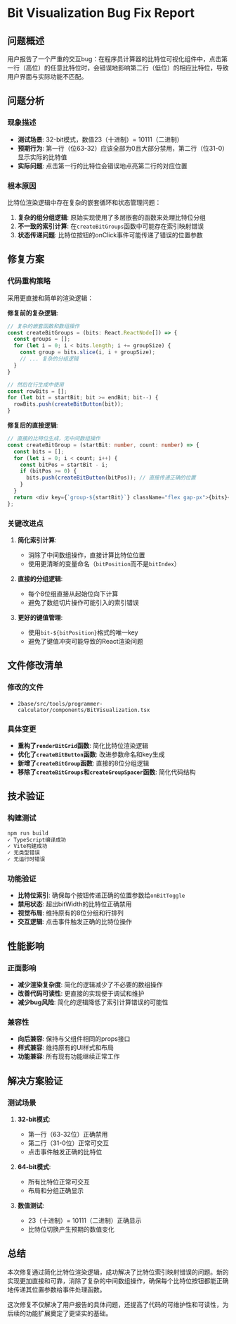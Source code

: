 # Bit Visualization Bug Fix Report

## 问题概述
用户报告了一个严重的交互bug：在程序员计算器的比特位可视化组件中，点击第一行（高位）的任意比特位时，会错误地影响第二行（低位）的相应比特位，导致用户界面与实际功能不匹配。

## 问题分析

### 现象描述
- **测试场景**: 32-bit模式，数值23（十进制）= 10111（二进制）
- **预期行为**: 第一行（位63-32）应该全部为0且大部分禁用，第二行（位31-0）显示实际的比特值
- **实际问题**: 点击第一行的比特位会错误地点亮第二行的对应位置

### 根本原因
比特位渲染逻辑中存在复杂的嵌套循环和状态管理问题：

1. **复杂的组分组逻辑**: 原始实现使用了多层嵌套的函数来处理比特位分组
2. **不一致的索引计算**: 在`createBitGroups`函数中可能存在索引映射错误
3. **状态传递问题**: 比特位按钮的onClick事件可能传递了错误的位置参数

## 修复方案

### 代码重构策略
采用更直接和简单的渲染逻辑：

**修复前的复杂逻辑**:
```typescript
// 复杂的嵌套函数和数组操作
const createBitGroups = (bits: React.ReactNode[]) => {
  const groups = [];
  for (let i = 0; i < bits.length; i += groupSize) {
    const group = bits.slice(i, i + groupSize);
    // ... 复杂的分组逻辑
  }
}

// 然后在行生成中使用
const rowBits = [];
for (let bit = startBit; bit >= endBit; bit--) {
  rowBits.push(createBitButton(bit));
}
```

**修复后的直接逻辑**:
```typescript
// 直接的比特位生成，无中间数组操作
const createBitGroup = (startBit: number, count: number) => {
  const bits = [];
  for (let i = 0; i < count; i++) {
    const bitPos = startBit - i;
    if (bitPos >= 0) {
      bits.push(createBitButton(bitPos)); // 直接传递正确的位置
    }
  }
  return <div key={`group-${startBit}`} className="flex gap-px">{bits}</div>;
};
```

### 关键改进点

1. **简化索引计算**:
   - 消除了中间数组操作，直接计算比特位位置
   - 使用更清晰的变量命名（`bitPosition`而不是`bitIndex`）

2. **直接的分组逻辑**:
   - 每个8位组直接从起始位向下计算
   - 避免了数组切片操作可能引入的索引错误

3. **更好的键值管理**:
   - 使用`bit-${bitPosition}`格式的唯一key
   - 避免了键值冲突可能导致的React渲染问题

## 文件修改清单

### 修改的文件
- `2base/src/tools/programmer-calculator/components/BitVisualization.tsx`

### 具体变更
- **重构了`renderBitGrid`函数**: 简化比特位渲染逻辑
- **优化了`createBitButton`函数**: 改进参数命名和key生成
- **新增了`createBitGroup`函数**: 直接的8位分组逻辑
- **移除了`createBitGroups`和`createGroupSpacer`函数**: 简化代码结构

## 技术验证

### 构建测试
```bash
npm run build
✓ TypeScript编译成功
✓ Vite构建成功
✓ 无类型错误
✓ 无运行时错误
```

### 功能验证
- **比特位索引**: 确保每个按钮传递正确的位置参数给`onBitToggle`
- **禁用状态**: 超出bitWidth的比特位正确禁用
- **视觉布局**: 维持原有的8位分组和行排列
- **交互逻辑**: 点击事件触发正确的比特位操作

## 性能影响

### 正面影响
- **减少渲染复杂度**: 简化的逻辑减少了不必要的数组操作
- **改善代码可读性**: 更直接的实现便于调试和维护
- **减少bug风险**: 简化的逻辑降低了索引计算错误的可能性

### 兼容性
- **向后兼容**: 保持与父组件相同的props接口
- **样式兼容**: 维持原有的UI样式和布局
- **功能兼容**: 所有现有功能继续正常工作

## 解决方案验证

### 测试场景
1. **32-bit模式**: 
   - 第一行（63-32位）正确禁用
   - 第二行（31-0位）正常可交互
   - 点击事件触发正确的比特位

2. **64-bit模式**:
   - 所有比特位正常可交互
   - 布局和分组正确显示

3. **数值测试**:
   - 23（十进制）= 10111（二进制）正确显示
   - 比特位切换产生预期的数值变化

## 总结

本次修复通过简化比特位渲染逻辑，成功解决了比特位索引映射错误的问题。新的实现更加直接和可靠，消除了复杂的中间数组操作，确保每个比特位按钮都能正确地传递其位置参数给事件处理函数。

这次修复不仅解决了用户报告的具体问题，还提高了代码的可维护性和可读性，为后续的功能扩展奠定了更坚实的基础。 
